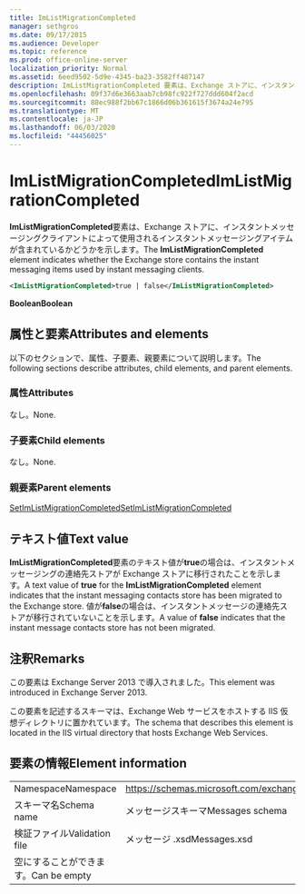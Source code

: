 ```yaml
---
title: ImListMigrationCompleted
manager: sethgros
ms.date: 09/17/2015
ms.audience: Developer
ms.topic: reference
ms.prod: office-online-server
localization_priority: Normal
ms.assetid: 6eed9502-5d9e-4345-ba23-3582ff487147
description: ImListMigrationCompleted 要素は、Exchange ストアに、インスタントメッセージングクライアントによって使用されるインスタントメッセージングアイテムが含まれているかどうかを示します。
ms.openlocfilehash: 09f37d6e3663aab7cb98fc922f727ddd604f2acd
ms.sourcegitcommit: 88ec988f2bb67c1866d06b361615f3674a24e795
ms.translationtype: MT
ms.contentlocale: ja-JP
ms.lasthandoff: 06/03/2020
ms.locfileid: "44456025"
---
```

# <a name="imlistmigrationcompleted"></a><span data-ttu-id="d4da5-103">ImListMigrationCompleted</span><span class="sxs-lookup"><span data-stu-id="d4da5-103">ImListMigrationCompleted</span></span>

<span data-ttu-id="d4da5-104">**ImListMigrationCompleted**要素は、Exchange ストアに、インスタントメッセージングクライアントによって使用されるインスタントメッセージングアイテムが含まれているかどうかを示します。</span><span class="sxs-lookup"><span data-stu-id="d4da5-104">The **ImListMigrationCompleted** element indicates whether the Exchange store contains the instant messaging items used by instant messaging clients.</span></span> 
  
```XML
<ImListMigrationCompleted>true | false</ImListMigrationCompleted>
```

 <span data-ttu-id="d4da5-105">**Boolean**</span><span class="sxs-lookup"><span data-stu-id="d4da5-105">**Boolean**</span></span>
## <a name="attributes-and-elements"></a><span data-ttu-id="d4da5-106">属性と要素</span><span class="sxs-lookup"><span data-stu-id="d4da5-106">Attributes and elements</span></span>

<span data-ttu-id="d4da5-107">以下のセクションで、属性、子要素、親要素について説明します。</span><span class="sxs-lookup"><span data-stu-id="d4da5-107">The following sections describe attributes, child elements, and parent elements.</span></span>
  
### <a name="attributes"></a><span data-ttu-id="d4da5-108">属性</span><span class="sxs-lookup"><span data-stu-id="d4da5-108">Attributes</span></span>

<span data-ttu-id="d4da5-109">なし。</span><span class="sxs-lookup"><span data-stu-id="d4da5-109">None.</span></span>
  
### <a name="child-elements"></a><span data-ttu-id="d4da5-110">子要素</span><span class="sxs-lookup"><span data-stu-id="d4da5-110">Child elements</span></span>

<span data-ttu-id="d4da5-111">なし。</span><span class="sxs-lookup"><span data-stu-id="d4da5-111">None.</span></span>
  
### <a name="parent-elements"></a><span data-ttu-id="d4da5-112">親要素</span><span class="sxs-lookup"><span data-stu-id="d4da5-112">Parent elements</span></span>

[<span data-ttu-id="d4da5-113">SetImListMigrationCompleted</span><span class="sxs-lookup"><span data-stu-id="d4da5-113">SetImListMigrationCompleted</span></span>](setimlistmigrationcompleted.md)
  
## <a name="text-value"></a><span data-ttu-id="d4da5-114">テキスト値</span><span class="sxs-lookup"><span data-stu-id="d4da5-114">Text value</span></span>

<span data-ttu-id="d4da5-115">**ImListMigrationCompleted**要素のテキスト値が**true**の場合は、インスタントメッセージングの連絡先ストアが Exchange ストアに移行されたことを示します。</span><span class="sxs-lookup"><span data-stu-id="d4da5-115">A text value of **true** for the **ImListMigrationCompleted** element indicates that the instant messaging contacts store has been migrated to the Exchange store.</span></span> <span data-ttu-id="d4da5-116">値が**false**の場合は、インスタントメッセージの連絡先ストアが移行されていないことを示します。</span><span class="sxs-lookup"><span data-stu-id="d4da5-116">A value of **false** indicates that the instant message contacts store has not been migrated.</span></span> 
  
## <a name="remarks"></a><span data-ttu-id="d4da5-117">注釈</span><span class="sxs-lookup"><span data-stu-id="d4da5-117">Remarks</span></span>

<span data-ttu-id="d4da5-118">この要素は Exchange Server 2013 で導入されました。</span><span class="sxs-lookup"><span data-stu-id="d4da5-118">This element was introduced in Exchange Server 2013.</span></span>
  
<span data-ttu-id="d4da5-119">この要素を記述するスキーマは、Exchange Web サービスをホストする IIS 仮想ディレクトリに置かれています。</span><span class="sxs-lookup"><span data-stu-id="d4da5-119">The schema that describes this element is located in the IIS virtual directory that hosts Exchange Web Services.</span></span>
  
## <a name="element-information"></a><span data-ttu-id="d4da5-120">要素の情報</span><span class="sxs-lookup"><span data-stu-id="d4da5-120">Element information</span></span>

|||
|:-----|:-----|
|<span data-ttu-id="d4da5-121">Namespace</span><span class="sxs-lookup"><span data-stu-id="d4da5-121">Namespace</span></span>  <br/> |https://schemas.microsoft.com/exchange/services/2006/messages  <br/> |
|<span data-ttu-id="d4da5-122">スキーマ名</span><span class="sxs-lookup"><span data-stu-id="d4da5-122">Schema name</span></span>  <br/> |<span data-ttu-id="d4da5-123">メッセージスキーマ</span><span class="sxs-lookup"><span data-stu-id="d4da5-123">Messages schema</span></span>  <br/> |
|<span data-ttu-id="d4da5-124">検証ファイル</span><span class="sxs-lookup"><span data-stu-id="d4da5-124">Validation file</span></span>  <br/> |<span data-ttu-id="d4da5-125">メッセージ .xsd</span><span class="sxs-lookup"><span data-stu-id="d4da5-125">Messages.xsd</span></span>  <br/> |
|<span data-ttu-id="d4da5-126">空にすることができます。</span><span class="sxs-lookup"><span data-stu-id="d4da5-126">Can be empty</span></span>  <br/> ||
   

